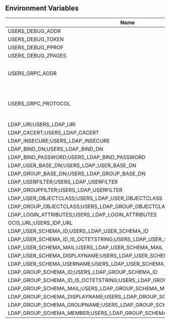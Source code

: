 ## Environment Variables

| Name | Type | Default Value | Description |
|------|------|---------------|-------------|
| USERS_DEBUG_ADDR | string | 127.0.0.1:9145 | |
| USERS_DEBUG_TOKEN | string |  | |
| USERS_DEBUG_PPROF | bool | false | |
| USERS_DEBUG_ZPAGES | bool | false | |
| USERS_GRPC_ADDR | string | 127.0.0.1:9144 | The address of the grpc service.|
| USERS_GRPC_PROTOCOL | string | tcp | The transport protocol of the grpc service.|
| LDAP_URI;USERS_LDAP_URI | string | ldaps://localhost:9126 | |
| LDAP_CACERT;USERS_LDAP_CACERT | string | ~/.ocis/ldap/ldap.crt | |
| LDAP_INSECURE;USERS_LDAP_INSECURE | bool | false | |
| LDAP_BIND_DN;USERS_LDAP_BIND_DN | string | cn=reva,ou=sysusers,dc=ocis,dc=test | |
| LDAP_BIND_PASSWORD;USERS_LDAP_BIND_PASSWORD | string | reva | |
| LDAP_USER_BASE_DN;USERS_LDAP_USER_BASE_DN | string | dc=ocis,dc=test | |
| LDAP_GROUP_BASE_DN;USERS_LDAP_GROUP_BASE_DN | string | dc=ocis,dc=test | |
| LDAP_USERFILTER;USERS_LDAP_USERFILTER | string |  | |
| LDAP_GROUPFILTER;USERS_LDAP_USERFILTER | string |  | |
| LDAP_USER_OBJECTCLASS;USERS_LDAP_USER_OBJECTCLASS | string | posixAccount | |
| LDAP_GROUP_OBJECTCLASS;USERS_LDAP_GROUP_OBJECTCLASS | string | posixGroup | |
| LDAP_LOGIN_ATTRIBUTES;USERS_LDAP_LOGIN_ATTRIBUTES |  | [cn mail] | |
| OCIS_URL;USERS_IDP_URL | string | https://localhost:9200 | |
| LDAP_USER_SCHEMA_ID;USERS_LDAP_USER_SCHEMA_ID | string | ownclouduuid | |
| LDAP_USER_SCHEMA_ID_IS_OCTETSTRING;USERS_LDAP_USER_SCHEMA_ID_IS_OCTETSTRING | bool | false | |
| LDAP_USER_SCHEMA_MAIL;USERS_LDAP_USER_SCHEMA_MAIL | string | mail | |
| LDAP_USER_SCHEMA_DISPLAYNAME;USERS_LDAP_USER_SCHEMA_DISPLAYNAME | string | displayname | |
| LDAP_USER_SCHEMA_USERNAME;USERS_LDAP_USER_SCHEMA_USERNAME | string | cn | |
| LDAP_GROUP_SCHEMA_ID;USERS_LDAP_GROUP_SCHEMA_ID | string | cn | |
| LDAP_GROUP_SCHEMA_ID_IS_OCTETSTRING;USERS_LDAP_GROUP_SCHEMA_ID_IS_OCTETSTRING | bool | false | |
| LDAP_GROUP_SCHEMA_MAIL;USERS_LDAP_GROUP_SCHEMA_MAIL | string | mail | |
| LDAP_GROUP_SCHEMA_DISPLAYNAME;USERS_LDAP_GROUP_SCHEMA_DISPLAYNAME | string | cn | |
| LDAP_GROUP_SCHEMA_GROUPNAME;USERS_LDAP_GROUP_SCHEMA_GROUPNAME | string | cn | |
| LDAP_GROUP_SCHEMA_MEMBER;USERS_LDAP_GROUP_SCHEMA_MEMBER | string | cn | |